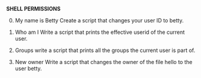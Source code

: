**SHELL PERMISSIONS**

0. My name is Betty 
Create a script that changes your user ID to betty.

1. Who am I 
Write a script that prints the effective userid of the current user.

2. Groups 
write a script that prints all the groups the current user is part of.

3. New owner 
Write a script that changes the owner of the file hello to the user betty.

